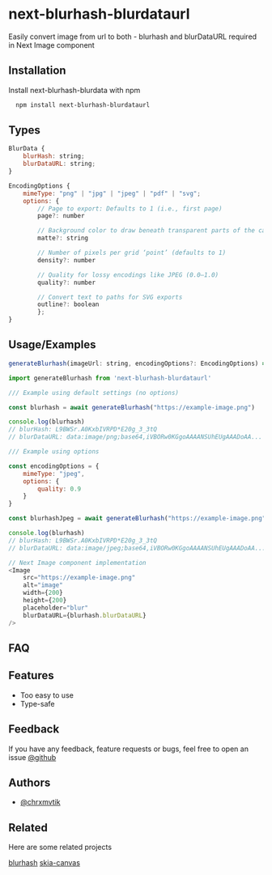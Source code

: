 # next-blurhash-blurdataurl

Easily convert image from url to both - blurhash and blurDataURL required in Next Image component

## Installation

Install next-blurhash-blurdata with npm

```bash
  npm install next-blurhash-blurdataurl
```

## Types

```javascript
BlurData {
    blurHash: string;
    blurDataURL: string;
}
```

```javascript
EncodingOptions {
    mimeType: "png" | "jpg" | "jpeg" | "pdf" | "svg";
    options: {
        // Page to export: Defaults to 1 (i.e., first page)
        page?: number

        // Background color to draw beneath transparent parts of the canvas
        matte?: string

        // Number of pixels per grid ‘point’ (defaults to 1)
        density?: number

        // Quality for lossy encodings like JPEG (0.0–1.0)
        quality?: number

        // Convert text to paths for SVG exports
        outline?: boolean
        };
}
```

## Usage/Examples

```javascript
generateBlurhash(imageUrl: string, encodingOptions?: EncodingOptions) => Promise<BlurData>
```

```javascript
import generateBlurhash from 'next-blurhash-blurdataurl'

/// Example using default settings (no options)

const blurhash = await generateBlurhash("https://example-image.png")

console.log(blurhash)
// blurHash: L9BWSr.A0KxbIVRPD*E20g_3_3tQ
// blurDataURL: data:image/png;base64,iVBORw0KGgoAAAANSUhEUgAAADoAA...

/// Example using options

const encodingOptions = {
    mimeType: "jpeg",
    options: {
        quality: 0.9
    }
}

const blurhashJpeg = await generateBlurhash("https://example-image.png", encodingOptions)

console.log(blurhash)
// blurHash: L9BWSr.A0KxbIVRPD*E20g_3_3tQ
// blurDataURL: data:image/jpeg;base64,iVBORw0KGgoAAAANSUhEUgAAADoAA...

// Next Image component implementation
<Image
    src="https://example-image.png"
    alt="image"
    width={200}
    height={200}
    placeholder="blur"
    blurDataURL={blurhash.blurDataURL}
/>
```

## FAQ

## Features

- Too easy to use
- Type-safe

## Feedback

If you have any feedback, feature requests or bugs, feel free to open an issue [@github](https://github.com/chrxmvtik/next-blurhash-blurdataurl/issues)

## Authors

- [@chrxmvtik](https://www.github.com/chrxmvtik)

## Related

Here are some related projects

[blurhash](https://www.npmjs.com/package/blurhash)
[skia-canvas](https://www.npmjs.com/package/skia-canvas)
